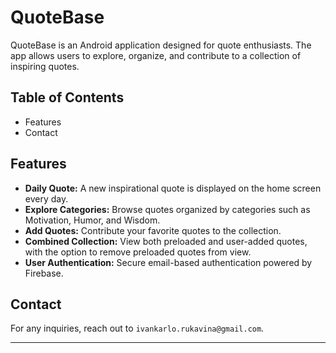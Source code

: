 # QuoteBase

QuoteBase is an Android application designed for quote enthusiasts. The app allows users to explore, organize, and contribute to a collection of inspiring quotes.

## Table of Contents
- Features
- Contact

## Features
- **Daily Quote:** A new inspirational quote is displayed on the home screen every day.
- **Explore Categories:** Browse quotes organized by categories such as Motivation, Humor, and Wisdom.
- **Add Quotes:** Contribute your favorite quotes to the collection.
- **Combined Collection:** View both preloaded and user-added quotes, with the option to remove preloaded quotes from view.
- **User Authentication:** Secure email-based authentication powered by Firebase.

## Contact
For any inquiries, reach out to `ivankarlo.rukavina@gmail.com`.

---